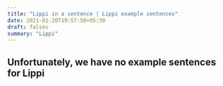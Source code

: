 ```yaml
---
title: "Lippi in a sentence | Lippi example sentences"
date: 2021-01-20T19:57:50+05:30
draft: falses
summary: "Lippi"
---
```

## Unfortunately, we have no example sentences for Lippi                 
